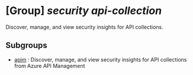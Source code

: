 # [Group] _security api-collection_

Discover, manage, and view security insights for API collections.

## Subgroups

- [apim](/Commands/security/api-collection/apim/readme.md)
: Discover, manage, and view security insights for API collections from Azure API Management
